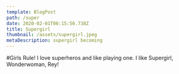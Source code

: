 ```yaml
---
template: BlogPost
path: /super
date: 2020-02-01T06:15:50.738Z
title: Supergirl
thumbnail: /assets/supergirl.jpeg
metaDescription: supergirl becoming
---
```


#Girls Rule!
I love superheros and like playing one. I like Supergirl, Wonderwoman, Rey!
